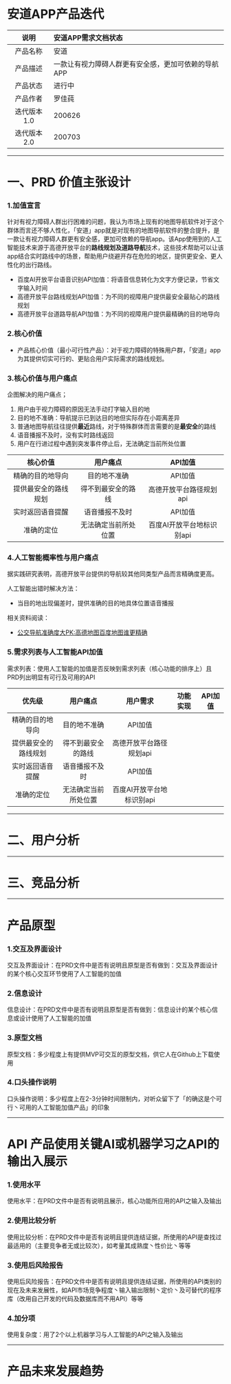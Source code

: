 # **安道**APP产品迭代
| 说明 | 安道APP需求文档状态 |
|:------:|:------|
| 产品名称 | 安道 |
| 产品描述 | 一款让有视力障碍人群更有安全感，更加可依赖的导航APP |
| 产品状态 | 进行中 |
| 产品作者 | 罗佳莼 |
| 迭代版本1.0 | 200626 |
| 迭代版本2.0 | 200703 |

---
# 一、PRD 价值主张设计
### 1.加值宣言 
针对有视力障碍人群出行困难的问题，我认为市场上现有的地图导航软件对于这个群体而言还不够人性化，「安道」app就是对现有的地图导航软件的整合提升，是一款让有视力障碍人群更有安全感，更加可依赖的导航app。该App使用到的人工智能技术来源于高德开放平台的**路线规划及道路导航**技术，这些技术帮助可以让该app结合实时路线中的场景，帮助用户绕避开存在危险的地区，提供更安全、更人性化的出行路线。
- 百度AI开放平台语音识别API加值：将语音信息转化为文字方便记录，节省文字输入时间
- 高德开放平台路线规划API加值：为不同的视障用户提供最安全最贴心的路线规划
- 高德开放平台道路导航API加值：为不同的视障用户提供最精确的目的地导向

### 2.核心价值 
- 产品核心价值（最小可行性产品）：对于视力障碍的特殊用户群，「安道」app为其提供切实可行的、更贴合用户实际需求的路线规划。

### 3.核心价值与用户痛点
企图解决的用户痛点；
1. 用户由于视力障碍的原因无法手动打字输入目的地
2. 目的地不准确：导航提示已到达目的地但实际存在小距离差异
3. 普通地图导航往往提供**最近**路线，对于特殊群体而言需要的是**最安全**的路线
4. 语音播报不及时，没有实时路线返回
5. 用户在行进过程中遇到突发事件停止后，无法确定当前所处位置

| 核心价值 | 用户痛点 | API加值 |
|:------:|:------:|:------:|
| 精确的目的地导向 | 目的地不准确 | API加值 |
| 提供最安全的路线规划 | 得不到最安全的路线 | 高德开放平台路径规划api |
| 实时返回语音提醒 | 语音播报不及时 | API加值 |
| 准确的定位 | 无法确定当前所处位置 | 百度AI开放平台地标识别api |

### 4.人工智能概率性与用户痛点 
据实践研究表明，高德开放平台提供的导航较其他同类型产品而言精确度更高。

人工智能出错时解决方法：
- 当目的地出现偏差时，提供准确的目的地具体位置语音播报

相关资料阅读：
- [公交导航准确度大PK:高德地图百度地图谁更精确 ](https://www.sohu.com/a/69051624_119779)

### 5.需求列表与人工智能API加值 
需求列表：使用人工智能的加值是否反映到需求列表（核心功能的排序上）且PRD列出明显有可行及可用的API

| 优先级 | 用户痛点 | 用户需求 | 功能实现 | API加值 |
|:------:|:------:|:------:|:------:|:------:|
| 精确的目的地导向 | 目的地不准确 | API加值 |
| 提供最安全的路线规划 | 得不到最安全的路线 | 高德开放平台路径规划api |
| 实时返回语音提醒 | 语音播报不及时 | API加值 |
| 准确的定位 | 无法确定当前所处位置 | 百度AI开放平台地标识别api |

---
# 二、用户分析

---
# 三、竞品分析

---
# 产品原型 
### 1.交互及界面设计 
交互及界面设计：在PRD文件中是否有说明且原型是否有做到：交互及界面设计的某个核心交互环节使用了人工智能的加值

### 2.信息设计
信息设计：在PRD文件中是否有说明且原型是否有做到：信息设计的某个核心信息或设计使用了人工智能的加值

### 3.原型文档 
原型文档：多少程度上有提供MVP可交互的原型文档，供它人在Github上下载使用

### 4.口头操作说明 
口头操作说明：多少程度上在2-3分钟时间限制内，对听众留下了「的确这是个可行丶可用的人工智能加值产品」的印象

---
# API 产品使用关键AI或机器学习之API的输出入展示
### 1.使用水平
使用水平：在PRD文件中是否有说明且展示，核心功能所应用的API之输入及输出

### 2.使用比较分析 
使用比较分析：在PRD文件中是否有说明且提供连结证据，所使用的API是查找过最适用的（主要竞争者无或比较次），如考量其成熟度丶性价比丶等等

### 3.使用后风险报告
使用后风险报告：在PRD文件中是否有说明且提供连结证据，所使用的API类别的现在及未来发展性，如API市场竞争程度丶输入输出限制丶定价丶及可替代的程序库（改用自己开发的代码及数据库而不用API）等等

### 4.加分项 
使用复杂度：用了2个以上机器学习与人工智能的API之输入及输出

---
# 产品未来发展趋势
